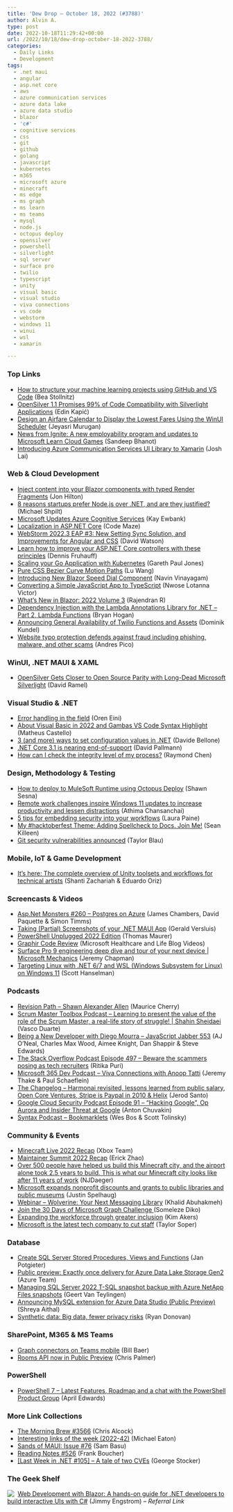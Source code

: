 ```yaml
---
title: 'Dew Drop – October 18, 2022 (#3788)'
author: Alvin A.
type: post
date: 2022-10-18T11:29:42+00:00
url: /2022/10/18/dew-drop-october-18-2022-3788/
categories:
  - Daily Links
  - Development
tags:
  - .net maui
  - angular
  - asp.net core
  - aws
  - azure communication services
  - azure data lake
  - azure data studio
  - blazor
  - 'c#'
  - cognitive services
  - css
  - git
  - github
  - golang
  - javascript
  - kubernetes
  - m365
  - microsoft azure
  - minecraft
  - ms edge
  - ms graph
  - ms learn
  - ms teams
  - mysql
  - node.js
  - octopus deploy
  - opensilver
  - powershell
  - silverlight
  - sql server
  - surface pro
  - twilio
  - typescript
  - unity
  - visual basic
  - visual studio
  - viva connections
  - vs code
  - webstorm
  - windows 11
  - winui
  - wsl
  - xamarin

---
```

### <a name="top"></a>Top Links

  * <a href="https://bea.stollnitz.com/blog/vscode-ml-project/" target="_blank" rel="noopener">How to structure your machine learning projects using GitHub and VS Code</a> (Bea Stollnitz)
  * <a href="https://www.infoq.com/news/2022/10/opensilver-1-1-silverlight/?utm_campaign=infoq_content&utm_source=infoq&utm_medium=feed&utm_term=global" target="_blank" rel="noopener">OpenSilver 1.1 Promises 99% of Code Compatibility with Silverlight Applications</a> (Edin Kapić)
  * <a href="https://www.syncfusion.com/blogs/post/design-an-airfare-calendar-to-display-the-lowest-fares-using-the-winui-scheduler.aspx?utm_source=alvinashcraft&utm_medium=email&utm_campaign=alvinashcraft_blog_edmoct22" target="_blank" rel="noopener">Design an Airfare Calendar to Display the Lowest Fares Using the WinUI Scheduler</a> (Jeyasri Murugan)
  * <a href="https://techcommunity.microsoft.com/t5/microsoft-learn-blog/news-from-ignite-a-new-employability-program-and-updates-to/ba-p/2800610" target="_blank" rel="noopener">News from Ignite: A new employability program and updates to Microsoft Learn Cloud Games</a> (Sandeep Bhanot)
  * <a href="https://techcommunity.microsoft.com/t5/azure-communication-services/introducing-azure-communication-services-ui-library-to-xamarin/ba-p/3651914" target="_blank" rel="noopener">Introducing Azure Communication Services UI Library to Xamarin</a> (Josh Lai)



### <a name="web"></a>Web & Cloud Development

  * <a href="https://jonhilton.net/blazor-render-fragments/" target="_blank" rel="noopener">Inject content into your Blazor components with typed Render Fragments</a> (Jon Hilton)
  * <a href="https://michaelscodingspot.com/node-js-vs-dotnet/" target="_blank" rel="noopener">8 reasons startups prefer Node.js over .NET, and are they justified?</a> (Michael Shpilt)
  * <a href="http://www.i-programmer.info/news/105-artificial-intelligence/15792-microsoft-updates-azure-cognitive-services.html" target="_blank" rel="noopener">Microsoft Updates Azure Cognitive Services</a> (Kay Ewbank)
  * <a href="https://code-maze.com/aspnetcore-localization/" target="_blank" rel="noopener">Localization in ASP.NET Core</a> (Code Maze)
  * <a href="https://blog.jetbrains.com/webstorm/2022/10/webstorm-2022-3-eap-3/" target="_blank" rel="noopener">WebStorm 2022.3 EAP #3: New Setting Sync Solution, and Improvements for Angular and CSS</a> (David Watson)
  * <a href="https://dateo-software.de/blog/improve-your-asp-net-core-controllers/" target="_blank" rel="noopener">Learn how to improve your ASP.NET Core controllers with these principles</a> (Dennis Fruhauff)
  * <a href="https://www.twilio.com/blog/scaling-your-go-application-with-kubernetes" target="_blank" rel="noopener">Scaling your Go Application with Kubernetes</a> (Gareth Paul Jones)
  * <a href="https://css-tricks.com/pure-css-bezier-curve-motion-paths/" target="_blank" rel="noopener">Pure CSS Bezier Curve Motion Paths</a> (Lu Wang)
  * <a href="https://www.syncfusion.com/blogs/post/blazor-speed-dial-component.aspx?utm_source=alvinashcraft&utm_medium=email&utm_campaign=alvinashcraft_blog_edmoct22" target="_blank" rel="noopener">Introducing New Blazor Speed Dial Component</a> (Navin Vinayagam)
  * <a href="https://www.telerik.com/blogs/converting-simple-javascript-app-typescript" target="_blank" rel="noopener">Converting a Simple JavaScript App to TypeScript</a> (Nwose Lotanna Victor)
  * <a href="https://www.syncfusion.com/blogs/post/whats-new-in-blazor-2022-volume-3.aspx?utm_source=alvinashcraft&utm_medium=email&utm_campaign=alvinashcraft_blog_edmoct22" target="_blank" rel="noopener">What’s New in Blazor: 2022 Volume 3</a> (Rajendran R)
  * <a href="https://nodogmablog.bryanhogan.net/2022/10/dependency-injection-with-the-lambda-annotations-library-for-net-part-2-lambda-functions/" target="_blank" rel="noopener">Dependency Injection with the Lambda Annotations Library for .NET &#8211; Part 2, Lambda Functions</a> (Bryan Hogan)
  * <a href="https://www.twilio.com/blog/functions-assets-general-availability" target="_blank" rel="noopener">Announcing General Availability of Twilio Functions and Assets</a> (Dominik Kundel)
  * <a href="https://blogs.windows.com/msedgedev/2022/10/17/website-typo-protection-typosquatting/" target="_blank" rel="noopener">Website typo protection defends against fraud including phishing, malware, and other scams</a> (Andres Pico)



### <a name="silverlight"></a>WinUI, .NET MAUI & XAML

  * <a href="https://visualstudiomagazine.com/articles/2022/10/17/opensilver-1-1.aspx" target="_blank" rel="noopener">OpenSilver Gets Closer to Open Source Parity with Long-Dead Microsoft Silverlight</a> (David Ramel)



### <a name="dotnet"></a>Visual Studio & .NET

  * <a href="https://ayende.com/blog/198369-A/error-handling-in-the-field?Key=f638ff2f-5a7a-484a-b493-9154e1942416" target="_blank" rel="noopener">Error handling in the field</a> (Oren Eini)
  * <a href="https://microhobby.com.br/blog/2022/10/17/about-visual-basic-in-2022-and-gambas-vs-code-sintax-highlight/" target="_blank" rel="noopener">About Visual Basic in 2022 and Gambas VS Code Syntax Highlight</a> (Matheus Castello)
  * <a href="https://www.code4it.dev/blog/how-to-set-configurations-values-dotnet" target="_blank" rel="noopener">3 (and more) ways to set configuration values in .NET</a> (Davide Bellone)
  * <a href="https://davidpallmann.hashnode.dev/net-core-31-is-nearing-end-of-support" target="_blank" rel="noopener">.NET Core 3.1 is nearing end-of-support</a> (David Pallmann)
  * <a href="https://devblogs.microsoft.com/oldnewthing/20221017-00/?p=107291" target="_blank" rel="noopener">How can I check the integrity level of my process?</a> (Raymond Chen)



### <a name="design"></a>Design, Methodology & Testing

  * <a href="https://octopus.com/blog/deploying-to-mulesoft-runtime" target="_blank" rel="noopener">How to deploy to MuleSoft Runtime using Octopus Deploy</a> (Shawn Sesna)
  * <a href="https://blogs.windows.com/windowsexperience/2022/10/17/remote-work-challenges-inspire-windows-11-updates-to-increase-productivity-and-lessen-distractions/" target="_blank" rel="noopener">Remote work challenges inspire Windows 11 updates to increase productivity and lessen distractions</a> (Athima Chansanchai)
  * <a href="https://github.blog/2022-10-17-5-tips-for-embedding-security-into-your-workflows/" target="_blank" rel="noopener">5 tips for embedding security into your workflows</a> (Laura Paine)
  * <a href="https://seankilleen.com/2022/10/hacktoberfest-theme-spellchecking/" target="_blank" rel="noopener">My #hacktoberfest Theme: Adding Spellcheck to Docs. Join Me!</a> (Sean Killeen)
  * <a href="https://github.blog/2022-10-17-git-security-vulnerabilities-announced/" target="_blank" rel="noopener">Git security vulnerabilities announced</a> (Taylor Blau)



### <a name="mobile"></a>Mobile, IoT & Game Development

  * <a href="https://blog.unity.com/technology/complete-overview-of-unity-toolsets-workflows-for-technical-artists" target="_blank" rel="noopener">It’s here: The complete overview of Unity toolsets and workflows for technical artists</a> (Shanti Zachariah & Eduardo Oriz)



### <a name="videos"></a>Screencasts & Videos

  * <a href="http://www.youtube.com/watch?v=u429neNhCU4" target="_blank" rel="noopener">Asp.Net Monsters #260 &#8211; Postgres on Azure</a> (James Chambers, David Paquette & Simon Timms)
  * <a href="http://www.youtube.com/watch?v=fAIbu496unE" target="_blank" rel="noopener">Taking (Partial) Screenshots of your .NET MAUI App</a> (Gerald Versluis)
  * <a href="https://www.thomasmaurer.ch/2022/10/powershell-unplugged-2022-edition/" target="_blank" rel="noopener">PowerShell Unplugged 2022 Edition</a> (Thomas Maurer)
  * <a href="http://www.youtube.com/watch?v=QQ96ld4dMtY" target="_blank" rel="noopener">Graphir Code Review</a> (Microsoft Healthcare and Life Blog Videos)
  * <a href="http://www.youtube.com/watch?v=G8SbTc8jzZI" target="_blank" rel="noopener">Surface Pro 9 engineering deep dive and tour of your next device | Microsoft Mechanics</a> (Jeremy Chapman)
  * <a href="http://www.youtube.com/watch?v=fD6DqryXA0w" target="_blank" rel="noopener">Targeting Linux with .NET 6/7 and WSL (Windows Subsystem for Linux) on Windows 11</a> (Scott Hanselman)



### <a name="podcasts"></a>Podcasts

  * <a href="https://revisionpath.com/shawn-alexander-allen" target="_blank" rel="noopener">Revision Path &#8211; Shawn Alexander Allen</a> (Maurice Cherry)
  * <a href="https://scrummastertoolbox.libsyn.com/learning-to-present-the-value-of-the-role-of-the-scrum-master-a-real-life-story-of-struggle-shahin-sheidaei" target="_blank" rel="noopener">Scrum Master Toolbox Podcast &#8211; Learning to present the value of the role of the Scrum Master, a real-life story of struggle! | Shahin Sheidaei</a> (Vasco Duarte)
  * <a href="https://topenddevs.com/podcasts/javascript-jabber/episodes/4165" target="_blank" rel="noopener">Being a New Developer with Diego Mourra &#8211; JavaScript Jabber 553</a> (AJ O&#8217;Neal, Charles Max Wood, Aimee Knight, Dan Shappir & Steve Edwards)
  * <a href="https://stackoverflow.blog/2022/10/18/beware-the-scammers-posing-as-tech-recruiters-ep-497%ef%bf%bc%ef%bf%bc/" target="_blank" rel="noopener">The Stack Overflow Podcast Episode 497 &#8211; Beware the scammers posing as tech recruiters</a> (Ritika Puri)
  * <a href="https://www.m365devpodcast.com/e/viva-connections-with-anoop-tatti/" target="_blank" rel="noopener">Microsoft 365 Dev Podcast &#8211; Viva Connections with Anoop Tatti</a> (Jeremy Thake & Paul Schaeflein)
  * <a href="https://changelog.com/podcast/news-2022-10-17" target="_blank" rel="noopener">The Changelog &#8211; Harmonai revisited, lessons learned from public salary, Open Core Ventures, Stripe is Paypal in 2010 & Helix</a> (Jerod Santo)
  * <a href="https://cloudsecuritypodcast.libsyn.com/ep91-hacking-google-op-aurora-and-insider-threat-at-google" target="_blank" rel="noopener">Google Cloud Security Podcast Episode 91 &#8211; “Hacking Google”, Op Aurora and Insider Threat at Google</a> (Anton Chuvakin)
  * <a href="https://syntax.fm/show/524/bookmarklets" target="_blank" rel="noopener">Syntax Podcast &#8211; Bookmarklets</a> (Wes Bos & Scott Tolinsky)



### <a name="events"></a>Community & Events

  * <a href="https://news.xbox.com/en-us/2022/10/17/minecraft-live-2022-recap/" target="_blank" rel="noopener">Minecraft Live 2022 Recap</a> (Xbox Team)
  * <a href="https://electronjs.org/blog/maintainer-summit-2022-recap" target="_blank" rel="noopener">Maintainer Summit 2022 Recap</a> (Erick Zhao)
  * <a href="https://www.reddit.com/r/gaming/comments/y6hz15/over_500_people_have_helped_us_build_this/" target="_blank" rel="noopener">Over 500 people have helped us build this Minecraft city, and the airport alone took 2.5 years to build. This is what our Minecraft city looks like after 11 years of work</a> (NJDaeger)
  * <a href="https://blogs.microsoft.com/on-the-issues/2022/10/17/cloud-nonprofits-discounts-public-libraries-museums/" target="_blank" rel="noopener">Microsoft expands nonprofit discounts and grants to public libraries and public museums</a> (Justin Spelhaug)
  * <a href="https://blog.jetbrains.com/dotnet/2022/10/17/webinar-wolverine-your-next-messaging-library/" target="_blank" rel="noopener">Webinar – Wolverine: Your Next Messaging Library</a> (Khalid Abuhakmeh)
  * <a href="https://techcommunity.microsoft.com/t5/educator-developer-blog/join-the-30-days-of-microsoft-graph-challenge/ba-p/3649992" target="_blank" rel="noopener">Join the 30 Days of Microsoft Graph Challenge </a> (Someleze Diko)
  * <a href="https://techcommunity.microsoft.com/t5/microsoft-learn-blog/expanding-the-workforce-through-greater-inclusion/ba-p/3641978" target="_blank" rel="noopener">Expanding the workforce through greater inclusion</a> (Kim Akers)
  * <a href="https://www.geekwire.com/2022/microsoft-is-the-latest-tech-company-to-cut-staff/" target="_blank" rel="noopener">Microsoft is the latest tech company to cut staff</a> (Taylor Soper)



### <a name="sql"></a>Database

  * <a href="https://www.mssqltips.com/sqlservertip/7437/sql-stored-procedures-views-functions-examples/" target="_blank" rel="noopener">Create SQL Server Stored Procedures, Views and Functions</a> (Jan Potgieter)
  * <a href="https://azure.microsoft.com/en-us/updates/asa-exactly-once-adlsgen2/" target="_blank" rel="noopener">Public preview: Exactly once delivery for Azure Data Lake Storage Gen2</a> (Azure Team)
  * <a href="https://techcommunity.microsoft.com/t5/azure-architecture-blog/managing-sql-server-2022-t-sql-snapshot-backup-with-azure-netapp/ba-p/3654798" target="_blank" rel="noopener">Managing SQL Server 2022 T-SQL snapshot backup with Azure NetApp Files snapshots</a> (Geert Van Teylingen)
  * <a href="https://techcommunity.microsoft.com/t5/azure-database-for-mysql-blog/announcing-mysql-extension-for-azure-data-studio-public-preview/ba-p/3654489" target="_blank" rel="noopener">Announcing MySQL extension for Azure Data Studio (Public Preview)</a> (Shreya Aithal)
  * <a href="https://stackoverflow.blog/2022/10/17/synthetic-data-big-data-fewer-privacy-risks/" target="_blank" rel="noopener">Synthetic data: Big data, fewer privacy risks</a> (Ryan Donovan)



### <a name="sp"></a>SharePoint, M365 & MS Teams

  * <a href="https://techcommunity.microsoft.com/t5/microsoft-search-blog/graph-connectors-on-teams-mobile/ba-p/3654882" target="_blank" rel="noopener">Graph connectors on Teams mobile</a> (Bill Baer)
  * <a href="https://techcommunity.microsoft.com/t5/azure-communication-services/rooms-api-now-in-public-preview/ba-p/3655302" target="_blank" rel="noopener">Rooms API now in Public Preview</a> (Chris Palmer)



### <a name="ps"></a>PowerShell

  * <a href="https://techcommunity.microsoft.com/t5/itops-talk-blog/powershell-7-latest-features-roadmap-and-a-chat-with-the/ba-p/3655145" target="_blank" rel="noopener">PowerShell 7 – Latest Features, Roadmap and a chat with the PowerShell Product Group</a> (April Edwards)



### <a name="links"></a>More Link Collections

  * <a href="https://blog.cwa.me.uk/2022/10/18/the-morning-brew-3566/" target="_blank" rel="noopener">The Morning Brew #3566</a> (Chris Alcock)
  * <a href="https://samestuffdifferentday.com/2022/10/17/Interesting-links-of-the-week-2022-42/" target="_blank" rel="noopener">Interesting links of the week (2022-42)</a> (Michael Eaton)
  * <a href="https://www.telerik.com/blogs/sands-maui-issue-76" target="_blank" rel="noopener">Sands of MAUI: Issue #76</a> (Sam Basu)
  * <a href="https://www.frankysnotes.com/2022/10/reading-notes-526.html" target="_blank" rel="noopener">Reading Notes #526</a> (Frank Boucher)
  * <a href="https://georgestocker.com/2022/10/17/last-week-in-net-105-a-tale-of-two-cves/" target="_blank" rel="noopener">[Last Week in .NET #105] – A tale of two CVEs</a> (George Stocker)



### <a name="shelf"></a>The Geek Shelf

<a href="https://www.amazon.com/dp/1800208723/?tag=amavin-20" target="_blank" rel="noopener"><img decoding="async" align="left" style="margin: 0px 4px 0px 0px; border: 0px currentcolor; border-image: none; float: left; display: inline; background-image: none;" src="https://m.media-amazon.com/images/W/IMAGERENDERING_521856-T1/images/I/51gAgGweUGS._SS135_.jpg" border="0" /></a>&nbsp;<a href="https://www.amazon.com/dp/1800208723/?tag=amavin-20" target="_blank" rel="noopener">Web Development with Blazor: A hands-on guide for .NET developers to build interactive UIs with C#</a> (Jimmy Engstrom) _&#8211; Referral Link_